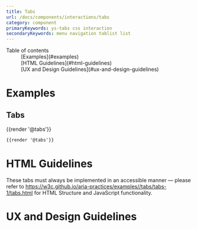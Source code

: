 ```yaml
---
title: Tabs
url: /docs/components/interactions/tabs
category: component
primaryKeywords: ys-tabs css interaction
secondaryKeywords: menu navigation tablist list
---
```


<nav class="element-navigation">
  <dl class="element-navigation__list">
    <dt class="element-navigation__title">Table of contents</dt>
    <dd class="element-navigation__item">[Examples](#examples)</dd>
    <dd class="element-navigation__item">[HTML Guidelines](#html-guidelines)</dd>
    <dd class="element-navigation__item">[UX and Design Guidelines](#ux-and-design-guidelines)</dd>
  </dl>
</nav>

# Examples
## Tabs
<div class="element-preview">
  <div class="element-preview__inner">{{render '@tabs'}}</div>
</div>

```html
{{render '@tabs'}}
```

# HTML Guidelines
These tabs must always be implemented in an accessible manner — please refer to https://w3c.github.io/aria-practices/examples//tabs/tabs-1/tabs.html for HTML Structure and JavaScript functionality.

# UX and Design Guidelines

